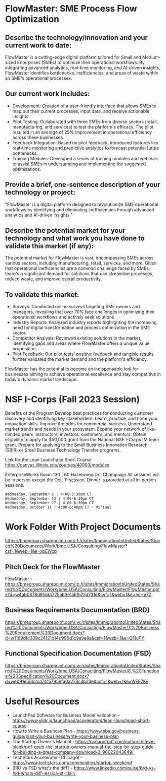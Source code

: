 # FlowMaster: SME Process Flow Optimization

## Describe the technology/innovation and your current work to date:  
FlowMaster is a cutting-edge digital platform tailored for Small and Medium-sized Enterprises (SMEs) to optimize their operational workflows. By integrating advanced analytics, real-time monitoring, and AI-driven insights, FlowMaster identifies bottlenecks, inefficiencies, and areas of waste within an SME's operational processes.

## Our current work includes:
- Development: Creation of a user-friendly interface that allows SMEs to map out their current processes, input data, and receive actionable insights.
- Pilot Testing: Collaborated with three SMEs from diverse sectors (retail, manufacturing, and services) to test the platform's efficacy. The pilot resulted in an average of 25% improvement in operational efficiency across these businesses.
- Feedback Integration: Based on pilot feedback, introduced features like real-time monitoring and predictive analytics to forecast potential future bottlenecks.
- Training Modules: Developed a series of training modules and webinars to assist SMEs in understanding and implementing the suggested optimizations.

## Provide a brief, one-sentence description of your technology or project:  
"FlowMaster is a digital platform designed to revolutionize SME operational workflows by identifying and eliminating inefficiencies through advanced analytics and AI-driven insights."

## Describe the potential market for your technology and what work you have done to validate this market (if any):  
The potential market for FlowMaster is vast, encompassing SMEs across various sectors, including manufacturing, retail, services, and more. Given that operational inefficiencies are a common challenge faced by SMEs, there's a significant demand for solutions that can streamline processes, reduce waste, and improve overall productivity.

## To validate this market:
- Surveys: Conducted online surveys targeting SME owners and managers, revealing that over 70% face challenges in optimizing their operational workflows and actively seek solutions.
- Industry Reports: Analyzed industry reports highlighting the increasing need for digital transformation and process optimization in the SME sector.
- Competitor Analysis: Reviewed existing solutions in the market, identifying gaps and areas where FlowMaster offers a unique value proposition.
- Pilot Feedback: Our pilot tests' positive feedback and tangible results further validated the market demand and the platform's efficiency.

FlowMaster has the potential to become an indispensable tool for businesses aiming to achieve operational excellence and stay competitive in today's dynamic market landscape.

# NSF I-Corps (Fall 2023 Session)
Benefits of the Program
Develop best practices for conducting customer discovery and identifying key stakeholders.
Learn, practice, and hone your innovation skills.
Improve the odds for commercial success.
Understand market trends and needs in your ecosystem.
Expand your network of like-minded peers, instructors, investors, customers, and mentors.
Obtain eligibility to apply for $50,000 grant from the National NSF I-CorpsTM team grant.
Prepare for applying to the Small Business Innovation Research (SBIR) or Small Business Technology Transfer programs.

Link for the Lean Launchpad Short Course https://canvas.illinois.edu/courses/40903/modules

EnterpriseWorks Room 130 | 60 Hazelwood Dr., Champaign
All sessions will be in person except the Oct. 11 session. 
Dinner is provided at all in-person sessions.

    Wednesday, September 6 | 4:00-5:30pm CT
    Wednesday, September 13 | 4:00-6:30pm CT
    Wednesday, September 27 | 4:00-6:30pm CT
    Wednesday, October 11 | 4:00-6:40pm CT - Virtual

# Work Folder With Project Documents
https://bmegroup.sharepoint.com/:f:/r/sites/ImmigrationtoUnitedStates/Shared%20Documents/Work/bme.USA/Consulting/FlowMaster?csf=1&web=1&e=xbEWcp

## Pitch Deck for the FlowMaster
FlowMaster - https://bmegroup.sharepoint.com/:p:/r/sites/ImmigrationtoUnitedStates/Shared%20Documents/Work/bme.USA/Consulting/FlowMaster/FlowMaster.pptx?d=w4ab0678d9fdd4775ab3e1abfb75d731e&csf=1&web=1&e=ecHe7Z

## Business Requirements Documentation (BRD)
https://bmegroup.sharepoint.com/:w:/r/sites/ImmigrationtoUnitedStates/Shared%20Documents/Work/bme.USA/Consulting/FlowMaster/7.%20Business%20Requirement%20Document.docx?d=w1169dfc309c24121b14c996d1c9a9e8a&csf=1&web=1&e=Q11uTY

## Functional Specification Documentation (FSD)
https://bmegroup.sharepoint.com/:w:/r/sites/ImmigrationtoUnitedStates/Shared%20Documents/Work/bme.USA/Consulting/FlowMaster/8.%20Functional%20Specification%20Document.docx?d=we091e55b2cd7415795efa0a273c4b2de&csf=1&web=1&e=WFF7Kv

# Useful Resources
- LaunchPad Software for Business Model Validation - https://www.glidr.io/launchpad/accelerators/lean-launchpad-short-course
- How to Write a Business Plan - https://www.sba.gov/business-guide/plan-your-business/write-your-business-plan
- The Startup Owner's Manual - https://oceanofpdf.com/authors/steve-blank/pdf-epub-the-startup-owners-manual-the-step-by-step-guide-for-building-a-great-company-download-2-96022043849/
- TechStars Accelerator (Chicago) - https://www.techstars.com/communities/startup-weekend
- BRD vs FSD what's the diff? - https://www.linkedin.com/pulse/brd-vs-fsd-whats-diff-jessica-st-clair/